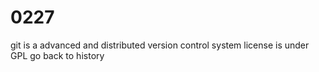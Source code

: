 # 0227
git is a advanced and distributed version control system
license is under GPL
go back to history
